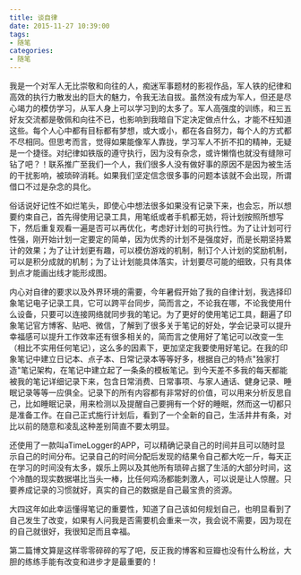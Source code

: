 ```yaml
---
title: 谈自律
date: 2015-11-27 10:39:00
tags:
- 随笔
categories:
- 随笔
---
```


我是一个对军人无比崇敬和向往的人，痴迷军事题材的影视作品，军人铁的纪律和高效的执行力散发出的巨大的魅力，令我无法自拔。虽然没有成为军人，但还是尽心竭力的模仿学习，从军人身上可以学习到的太多了。军人高强度的训练，和三五好友交流都是敬佩和向往不已，也影响到我暗自下定决定做点什么，才能不枉知道这些。每个人心中都有目标都有梦想，或大或小，都在各自努力，每个人的方式都不尽相同。但思考而言，觉得如果能像军人靠拢，学习军人不折不扣的精神，无疑是一个捷径。对纪律如铁版的遵守执行，因为没有杂念，或许懒惰也就没有缝隙可钻了吧？！联系推广至我们一个人，我们很多人没有做好事的原因不是因为被生活的干扰影响，被琐碎消耗。如果我们坚定信念很多事的问题本该就不会出现，所谓借口不过是杂念的具化。

俗话说好记性不如烂笔头，即使心中想法很多如果没有记录下来，也会忘，所以想要约束自己，首先得使用记录工具，用笔纸或者手机都无妨，将计划按照所想写下，然后重复观看一遍是否可以再优化，考虑好计划的可执行性。为了让计划可行性强，刚开始计划一定要定的简单，因为优秀的计划不是强度好，而是长期坚持累计的效果；为了让计划更有趣，可以模仿游戏的机制，制订个人计划的奖励机制，可以是积分成就的机制；为了让计划能具体落实，计划要尽可能的细致，只有具体到点才能画出线才能形成图。

内心对自律的要求以及外界环境的需要，今年暑假开始了我的自律计划，我选择印象笔记电子记录工具，它可以跨平台同步，简而言之，不论我在哪，不论我使用什么设备，只要可以连接网络就同步我的笔记。为了更好的使用笔记工具，翻遍了印象笔记官方博客、贴吧、微信，了解到了很多关于笔记的好处，学会记录可以提升幸福感可以提升工作效率还有很多相关的，简而言之使用好了笔记可以改变一生（相比不实用任何笔记），这么多的因素下，更加坚定我要使用好笔记。在我的印象笔记中建立日记本、点子本、日常记录本等等好多，根据自己的特点"独家打造"笔记架构，在笔记中建立起了一条条的模板笔记。到今天差不多我的每天都能被我的笔记详细记录下来，包含日常消费、日常事项、与家人通话、健身记录、睡眠记录等等一应俱全。记录下的所有内容都有非常好的价值，可以用来分析反思自己，比如睡眠记录，用来检测以及提醒自己要拥有一个好的睡眠，然而这一切都只是准备工作。在自己正式施行计划后，看到了一个全新的自己，生活井井有条，对比以前的随意和凌乱这种差别简直不要太明显。

还使用了一款叫aTimeLogger的APP，可以精确记录自己的时间并且可以随时显示自己的时间分布。记录自己的时间分配后发现的结果令自己都大吃一斤，每天正在学习的时间没有太多，娱乐上网以及其他所有琐碎占据了生活的大部分时间，这个冷酷的现实数据堪比当头一棒，比任何鸡汤都能刺激人，可以说是让人惊醒。只要养成记录的习惯就好，真实的自己的数据是自己最宝贵的资源。

大四这年如此幸运懂得笔记的重要性，知道了自己该如何规划自己，也明显看到了自己发生了改变，如果有人问我是否需要机会重来一次，我会说不需要，因为现在的自己就很好，我很知足而且幸福。

第二篇博文算是这样零零碎碎的写了吧，反正我的博客和豆瓣也没有什么粉丝，大胆的练练手能有改变和进步才是最重要的！